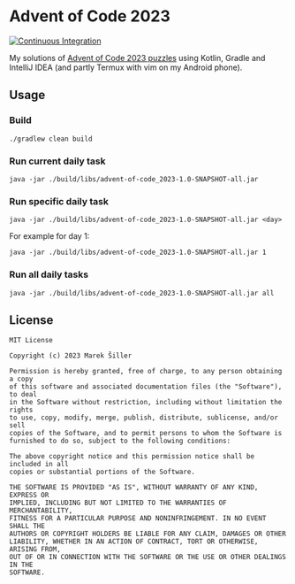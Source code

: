 # Advent of Code 2023

[![Continuous Integration](https://github.com/chearius/advent-of-code-2023/actions/workflows/continuous-integration.yml/badge.svg?branch=main)](https://github.com/chearius/advent-of-code-2023/actions/workflows/continuous-integration.yml)

My solutions of [Advent of Code 2023 puzzles](https://adventofcode.com/) using Kotlin, 
Gradle and IntelliJ IDEA (and partly Termux with vim on my Android phone).

## Usage

### Build

    ./gradlew clean build

### Run current daily task

    java -jar ./build/libs/advent-of-code_2023-1.0-SNAPSHOT-all.jar

### Run specific daily task

    java -jar ./build/libs/advent-of-code_2023-1.0-SNAPSHOT-all.jar <day>

For example for day 1:

    java -jar ./build/libs/advent-of-code_2023-1.0-SNAPSHOT-all.jar 1

### Run all daily tasks

    java -jar ./build/libs/advent-of-code_2023-1.0-SNAPSHOT-all.jar all

## License

    MIT License
    
    Copyright (c) 2023 Marek Šiller
    
    Permission is hereby granted, free of charge, to any person obtaining a copy
    of this software and associated documentation files (the "Software"), to deal
    in the Software without restriction, including without limitation the rights
    to use, copy, modify, merge, publish, distribute, sublicense, and/or sell
    copies of the Software, and to permit persons to whom the Software is
    furnished to do so, subject to the following conditions:
    
    The above copyright notice and this permission notice shall be included in all
    copies or substantial portions of the Software.
    
    THE SOFTWARE IS PROVIDED "AS IS", WITHOUT WARRANTY OF ANY KIND, EXPRESS OR
    IMPLIED, INCLUDING BUT NOT LIMITED TO THE WARRANTIES OF MERCHANTABILITY,
    FITNESS FOR A PARTICULAR PURPOSE AND NONINFRINGEMENT. IN NO EVENT SHALL THE
    AUTHORS OR COPYRIGHT HOLDERS BE LIABLE FOR ANY CLAIM, DAMAGES OR OTHER
    LIABILITY, WHETHER IN AN ACTION OF CONTRACT, TORT OR OTHERWISE, ARISING FROM,
    OUT OF OR IN CONNECTION WITH THE SOFTWARE OR THE USE OR OTHER DEALINGS IN THE
    SOFTWARE.
